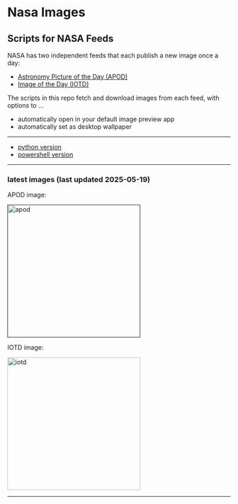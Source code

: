 # Nasa Images

## Scripts for NASA Feeds

NASA has two independent feeds that each publish a new image once a day:

- [Astronomy Picture of the Day (APOD)](https://apod.nasa.gov/apod/)
- [Image of the Day (IOTD)](https://www.nasa.gov/image-of-the-day/)

The scripts in this repo fetch and download images from each feed, with options to ...

- automatically open in your default image preview app
- automatically set as desktop wallpaper

---

- [python version](./python/README.md)
- [powershell version](./powershell/README.md)

---

### latest images (last updated 2025-05-19)

APOD image:

<a href=""><img alt="apod" src="" height="300" /></a>

IOTD image:

<a href="https://www.nasa.gov/wp-content/uploads/2025/05/41304996754-d135f524b1-o.jpg"><img alt="iotd" src="https://www.nasa.gov/wp-content/uploads/2025/05/41304996754-d135f524b1-o.jpg" height="300" /></a>

---
